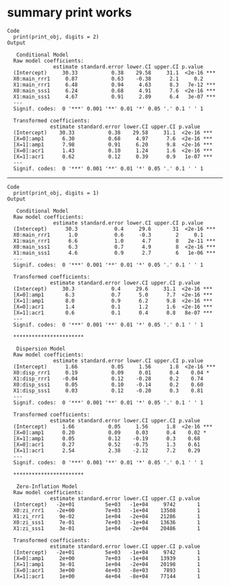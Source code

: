# summary print works

    Code
      print(print_obj, digits = 2)
    Output
      
       Conditional Model 
      Raw model coefficients:
                   estimate standard.error lower.CI upper.CI p.value    
      (Intercept)     30.33           0.38    29.58     31.1  <2e-16 ***
      X0:main_rrr1     0.87           0.63    -0.38      2.1     0.2    
      X1:main_rrr1     6.48           0.94     4.63      8.3   7e-12 ***
      X0:main_sss1     6.24           0.68     4.91      7.6  <2e-16 ***
      X1:main_sss1     4.67           0.91     2.89      6.4   3e-07 ***
      ---
      Signif. codes:  0 '***' 0.001 '**' 0.01 '*' 0.05 '.' 0.1 ' ' 1
      
      Transformed coefficients:
                  estimate standard.error lower.CI upper.CI p.value    
      (Intercept)    30.33           0.38    29.58     31.1  <2e-16 ***
      [X=0]:amp1      6.30           0.68     4.97      7.6  <2e-16 ***
      [X=1]:amp1      7.98           0.91     6.20      9.8  <2e-16 ***
      [X=0]:acr1      1.43           0.10     1.24      1.6  <2e-16 ***
      [X=1]:acr1      0.62           0.12     0.39      0.9   1e-07 ***
      ---
      Signif. codes:  0 '***' 0.001 '**' 0.01 '*' 0.05 '.' 0.1 ' ' 1

---

    Code
      print(print_obj, digits = 1)
    Output
      
       Conditional Model 
      Raw model coefficients:
                   estimate standard.error lower.CI upper.CI p.value    
      (Intercept)      30.3            0.4     29.6       31  <2e-16 ***
      X0:main_rrr1      1.0            0.6     -0.3        2     0.1    
      X1:main_rrr1      6.6            1.0      4.7        8   2e-11 ***
      X0:main_sss1      6.3            0.7      4.9        8  <2e-16 ***
      X1:main_sss1      4.6            0.9      2.7        6   1e-06 ***
      ---
      Signif. codes:  0 '***' 0.001 '**' 0.01 '*' 0.05 '.' 0.1 ' ' 1
      
      Transformed coefficients:
                  estimate standard.error lower.CI upper.CI p.value    
      (Intercept)     30.3            0.4     29.6     31.1  <2e-16 ***
      [X=0]:amp1       6.3            0.7      5.0      7.7  <2e-16 ***
      [X=1]:amp1       8.0            0.9      6.2      9.8  <2e-16 ***
      [X=0]:acr1       1.4            0.1      1.2      1.6  <2e-16 ***
      [X=1]:acr1       0.6            0.1      0.4      0.8   8e-07 ***
      ---
      Signif. codes:  0 '***' 0.001 '**' 0.01 '*' 0.05 '.' 0.1 ' ' 1
      
      ***********************
      
       Dispersion Model 
      Raw model coefficients:
                   estimate standard.error lower.CI upper.CI p.value    
      (Intercept)      1.66           0.05     1.56      1.8  <2e-16 ***
      X0:disp_rrr1     0.19           0.09     0.01      0.4    0.04 *  
      X1:disp_rrr1    -0.04           0.12    -0.28      0.2    0.74    
      X0:disp_sss1     0.05           0.10    -0.14      0.2    0.60    
      X1:disp_sss1     0.03           0.12    -0.20      0.3    0.81    
      ---
      Signif. codes:  0 '***' 0.001 '**' 0.01 '*' 0.05 '.' 0.1 ' ' 1
      
      Transformed coefficients:
                  estimate standard.error lower.CI upper.CI p.value    
      (Intercept)     1.66           0.05     1.56      1.8  <2e-16 ***
      [X=0]:amp1      0.20           0.09     0.03      0.4    0.02 *  
      [X=1]:amp1      0.05           0.12    -0.19      0.3    0.68    
      [X=0]:acr1      0.27           0.52    -0.75      1.3    0.61    
      [X=1]:acr1      2.54           2.38    -2.12      7.2    0.29    
      ---
      Signif. codes:  0 '***' 0.001 '**' 0.01 '*' 0.05 '.' 0.1 ' ' 1
      
      ***********************
      
       Zero-Inflation Model 
      Raw model coefficients:
                  estimate standard.error lower.CI upper.CI p.value
      (Intercept)   -2e+01          5e+03   -1e+04     9742       1
      X0:zi_rrr1    -2e+00          7e+03   -1e+04    13508       1
      X1:zi_rrr1     9e-02          1e+04   -2e+04    21286       1
      X0:zi_sss1     7e-01          7e+03   -1e+04    13636       1
      X1:zi_sss1     3e-01          1e+04   -2e+04    20486       1
      
      Transformed coefficients:
                  estimate standard.error lower.CI upper.CI p.value
      (Intercept)   -2e+01          5e+03   -1e+04     9742       1
      [X=0]:amp1     2e+00          7e+03   -1e+04    13939       1
      [X=1]:amp1     3e-01          1e+04   -2e+04    20198       1
      [X=0]:acr1     3e+00          4e+03   -8e+03     7893       1
      [X=1]:acr1     1e+00          4e+04   -8e+04    77144       1

